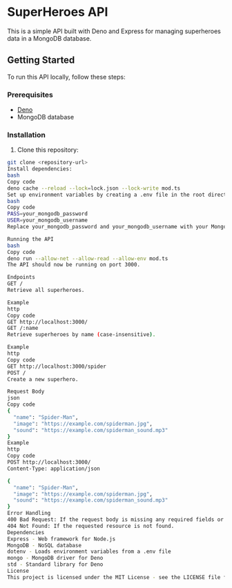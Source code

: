 # SuperHeroes API

This is a simple API built with Deno and Express for managing superheroes data in a MongoDB database.

## Getting Started

To run this API locally, follow these steps:

### Prerequisites

- [Deno](https://deno.land/#installation)
- MongoDB database

### Installation

1. Clone this repository:

```bash
git clone <repository-url>
Install dependencies:
bash
Copy code
deno cache --reload --lock=lock.json --lock-write mod.ts
Set up environment variables by creating a .env file in the root directory and adding the following:
bash
Copy code
PASS=your_mongodb_password
USER=your_mongodb_username
Replace your_mongodb_password and your_mongodb_username with your MongoDB credentials.

Running the API
bash
Copy code
deno run --allow-net --allow-read --allow-env mod.ts
The API should now be running on port 3000.

Endpoints
GET /
Retrieve all superheroes.

Example
http
Copy code
GET http://localhost:3000/
GET /:name
Retrieve superheroes by name (case-insensitive).

Example
http
Copy code
GET http://localhost:3000/spider
POST /
Create a new superhero.

Request Body
json
Copy code
{
  "name": "Spider-Man",
  "image": "https://example.com/spiderman.jpg",
  "sound": "https://example.com/spiderman_sound.mp3"
}
Example
http
Copy code
POST http://localhost:3000/
Content-Type: application/json

{
  "name": "Spider-Man",
  "image": "https://example.com/spiderman.jpg",
  "sound": "https://example.com/spiderman_sound.mp3"
}
Error Handling
400 Bad Request: If the request body is missing any required fields or if the superhero name is repeated.
404 Not Found: If the requested resource is not found.
Dependencies
Express - Web framework for Node.js
MongoDB - NoSQL database
dotenv - Loads environment variables from a .env file
mongo - MongoDB driver for Deno
std - Standard library for Deno
License
This project is licensed under the MIT License - see the LICENSE file for details.

